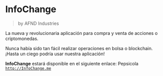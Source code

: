 # InfoChange

> by AFND Industries

La nueva y revolucionaria aplicación para compra y venta
de acciones o criptomonedas.

Nunca había sido tan fácil realizar
operaciones en bolsa o blockchain. ¡Hasta un ciego podría
usar nuestra aplicación!

**InfoChange** estará disponible en el siguiente enlace:
Pepsicola
[`http://InfoChange.me`](http://InfoChange.me)
